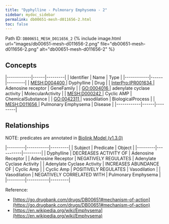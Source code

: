 ```yaml
---
title: "Dyphylline - Pulmonary Emphysema - 2"
sidebar: mydoc_sidebar
permalink: db00651-mesh-d011656-2.html
toc: false 
---
```



Path ID: `DB00651_MESH_D011656_2`
{% include image.html url="images/db00651-mesh-d011656-2.png" file="db00651-mesh-d011656-2.png" alt="db00651-mesh-d011656-2" %}

## Concepts

|------------|------|---------|
| Identifier | Name | Type    |
|------------|------|---------|
| <a href="https://identifiers.org/MESH:D004400">MESH:D004400 </a> | Dyphylline | Drug |
| <a href="https://identifiers.org/InterPro:IPR001634">InterPro:IPR001634 </a> | Adenosine receptor | GeneFamily |
| <a href="https://identifiers.org/GO:0004016">GO:0004016 </a> | adenylate cyclase activity | MolecularActivity |
| <a href="https://identifiers.org/MESH:D000242">MESH:D000242 </a> | Cyclic AMP | ChemicalSubstance |
| <a href="https://identifiers.org/GO:0042311">GO:0042311 </a> | vasodilation | BiologicalProcess |
| <a href="https://identifiers.org/MESH:D011656">MESH:D011656 </a> | Pulmonary Emphysema | Disease |
|------------|------|---------|

## Relationships


NOTE: predicates are annotated in <a href="https://github.com/biolink/biolink-model/releases/tag/v1.3.0">Biolink Model (v1.3.0)</a>

|---------|-----------|---------|
| Subject | Predicate | Object  |
|---------|-----------|---------|
| Dyphylline | DECREASES ACTIVITY OF | Adenosine Receptor |
| Adenosine Receptor | NEGATIVELY REGULATES | Adenylate Cyclase Activity |
| Adenylate Cyclase Activity | INCREASES ABUNDANCE OF | Cyclic Amp |
| Cyclic Amp | POSITIVELY REGULATES | Vasodilation |
| Vasodilation | NEGATIVELY CORRELATED WITH | Pulmonary Emphysema |
|---------|-----------|---------|

Reference: 
  - [https://go.drugbank.com/drugs/DB00651#mechanism-of-action](https://go.drugbank.com/drugs/DB00651#mechanism-of-action)
  - [https://en.wikipedia.org/wiki/Emphysema](https://en.wikipedia.org/wiki/Emphysema)
